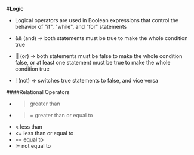 #**Logic**
+ Logical operators are used in Boolean expressions that control the behavior of "if", "while", and "for" statements

+ && (and) => both statements must be true to make the whole condition true
+ || (or) => both statements must be false to make the whole condition false, or at least one statement must be true to make the whole condition true
+ ! (not) => switches true statements to false, and vice versa

####Relational Operators
+ > greater than
+ >= greater than or equal to
+ < less than
+ <= less than or equal to
+ == equal to
+ != not equal to
